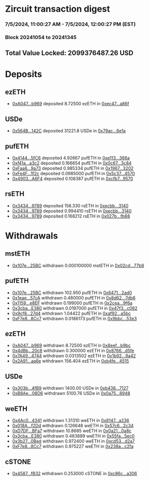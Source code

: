 # Zircuit transaction digest
### 7/5/2024, 11:00:27 AM - 7/5/2024, 12:00:27 PM (EST)
### Block 20241054 to 20241345

## Total Value Locked: 2099376487.26 USD

# Deposits
## ezETH
- [0xA047...b969](https://etherscan.io/address/0xA0478DA2064C5DF5478cD0Dc4C21971b836cb969) deposited 8.72500 ezETH in [0xec47...a86f](https://etherscan.io/tx/0xA0478DA2064C5DF5478cD0Dc4C21971b836cb969)
## USDe
- [0x564B...142C](https://etherscan.io/address/0x564B31Fe75510a1ADB311AeCE4FAa63346Ed142C) deposited 31221.8 USDe in [0x79ac...6e1a](https://etherscan.io/tx/0x564B31Fe75510a1ADB311AeCE4FAa63346Ed142C)
## pufETH
- [0x4144...5fC6](https://etherscan.io/address/0x41443f0F6CB365fAfFf4D10F17d45dB34F9F5fC6) deposited 4.92667 pufETH in [0xe113...366a](https://etherscan.io/tx/0x41443f0F6CB365fAfFf4D10F17d45dB34F9F5fC6)
- [0xf41a...a3c2](https://etherscan.io/address/0xf41aac306E13e21d0417b9dC74D9FE63e2D1a3c2) deposited 0.166654 pufETH in [0x0c67...3c84](https://etherscan.io/tx/0xf41aac306E13e21d0417b9dC74D9FE63e2D1a3c2)
- [0xFaa6...9a73](https://etherscan.io/address/0xFaa629FA8522065B6ae16Aedb892cB5d66919a73) deposited 0.985334 pufETH in [0x1967...3202](https://etherscan.io/tx/0xFaa629FA8522065B6ae16Aedb892cB5d66919a73)
- [0xFe4F...1f2c](https://etherscan.io/address/0xFe4Ff6602Dde9275f7520f7aA46aFBB9F52D1f2c) deposited 0.0985000 pufETH in [0x5c37...4570](https://etherscan.io/tx/0xFe4Ff6602Dde9275f7520f7aA46aFBB9F52D1f2c)
- [0x4903...A6F4](https://etherscan.io/address/0x490368DEE9BFb3A1619e92A62B4035792d0AA6F4) deposited 0.108387 pufETH in [0xcfb7...9570](https://etherscan.io/tx/0x490368DEE9BFb3A1619e92A62B4035792d0AA6F4)
## rsETH
- [0x3434...9789](https://etherscan.io/address/0x34349c5569e7B846c3558961552D2202760A9789) deposited 156.330 rsETH in [0xecbb...3140](https://etherscan.io/tx/0x34349c5569e7B846c3558961552D2202760A9789)
- [0x3434...9789](https://etherscan.io/address/0x34349c5569e7B846c3558961552D2202760A9789) deposited 0.994410 rsETH in [0xecbb...3140](https://etherscan.io/tx/0x34349c5569e7B846c3558961552D2202760A9789)
- [0x3434...9789](https://etherscan.io/address/0x34349c5569e7B846c3558961552D2202760A9789) deposited 0.168212 rsETH in [0x027b...fb88](https://etherscan.io/tx/0x34349c5569e7B846c3558961552D2202760A9789)
# Withdrawals
## mstETH
- [0x107e...25BC](https://etherscan.io/address/0x107eB04F4634bB1250343CE61f9fA78764D725BC) withdrawn 0.000100000 mstETH in [0x02cd...77b8](https://etherscan.io/tx/0x107eB04F4634bB1250343CE61f9fA78764D725BC)
## pufETH
- [0x107e...25BC](https://etherscan.io/address/0x107eB04F4634bB1250343CE61f9fA78764D725BC) withdrawn 102.950 pufETH in [0x6471...2ad0](https://etherscan.io/tx/0x107eB04F4634bB1250343CE61f9fA78764D725BC)
- [0x1eae...57cA](https://etherscan.io/address/0x1eae24215172E81dd516a45e60ab136F9A2257cA) withdrawn 0.480000 pufETH in [0x8d62...7db6](https://etherscan.io/tx/0x1eae24215172E81dd516a45e60ab136F9A2257cA)
- [0x1159...e8EF](https://etherscan.io/address/0x1159Af6aD62a4C2df3adDaED0F27801CD14Ee8EF) withdrawn 0.199000 pufETH in [0x2cea...9f6a](https://etherscan.io/tx/0x1159Af6aD62a4C2df3adDaED0F27801CD14Ee8EF)
- [0x3cba...E380](https://etherscan.io/address/0x3cba0feFabfB64F74A1D24dbba01C3AFF688E380) withdrawn 0.0197000 pufETH in [0x47f3...c082](https://etherscan.io/tx/0x3cba0feFabfB64F74A1D24dbba01C3AFF688E380)
- [0x9cf8...27d4](https://etherscan.io/address/0x9cf834c54af4f43EE00119d03258743c770727d4) withdrawn 1.04422 pufETH in [0xaf92...a5bc](https://etherscan.io/tx/0x9cf834c54af4f43EE00119d03258743c770727d4)
- [0xF7e8...8Cc7](https://etherscan.io/address/0xF7e8Be5798799ae1bEefdb52A4392cBE5e688Cc7) withdrawn 0.0186173 pufETH in [0x9bbc...53e3](https://etherscan.io/tx/0xF7e8Be5798799ae1bEefdb52A4392cBE5e688Cc7)
## ezETH
- [0xA047...b969](https://etherscan.io/address/0xA0478DA2064C5DF5478cD0Dc4C21971b836cb969) withdrawn 8.72500 ezETH in [0x8eef...b9bc](https://etherscan.io/tx/0xA0478DA2064C5DF5478cD0Dc4C21971b836cb969)
- [0x4dBb...20c8](https://etherscan.io/address/0x4dBb5561B3EeDCBa59DF3CC80A974E1b603620c8) withdrawn 0.300000 ezETH in [0x8766...d5fe](https://etherscan.io/tx/0x4dBb5561B3EeDCBa59DF3CC80A974E1b603620c8)
- [0x7A49...4744](https://etherscan.io/address/0x7A493Be5c2ce014cD049Bf178a1ac0Db1B434744) withdrawn 0.0313502 ezETH in [0x1b92...9a42](https://etherscan.io/tx/0x7A493Be5c2ce014cD049Bf178a1ac0Db1B434744)
- [0x2A91...aa6e](https://etherscan.io/address/0x2A9120fE33AfF83d34D61963Edf688489F38aa6e) withdrawn 156.404 ezETH in [0xb4fe...4515](https://etherscan.io/tx/0x2A9120fE33AfF83d34D61963Edf688489F38aa6e)
## USDe
- [0x303b...4fB9](https://etherscan.io/address/0x303b1Ca2602DF6E6bF8DbccbD6a9ec42f02c4fB9) withdrawn 1400.00 USDe in [0xb438...7127](https://etherscan.io/tx/0x303b1Ca2602DF6E6bF8DbccbD6a9ec42f02c4fB9)
- [0xB8Ae...08D6](https://etherscan.io/address/0xB8Ae3363Ce4Da7f2C96F8d390D95A51C593B08D6) withdrawn 5100.76 USDe in [0x0a75...8948](https://etherscan.io/tx/0xB8Ae3363Ce4Da7f2C96F8d390D95A51C593B08D6)
## weETH
- [0x4Ac0...4341](https://etherscan.io/address/0x4Ac006Ecc51FF15054a0cC21D715F80CFa8d4341) withdrawn 1.31310 weETH in [0x8147...a236](https://etherscan.io/tx/0x4Ac006Ecc51FF15054a0cC21D715F80CFa8d4341)
- [0x018A...f2Dd](https://etherscan.io/address/0x018A973136feeE8D41cb5A5De46fA491baECf2Dd) withdrawn 0.126648 weETH in [0x57c6...2c34](https://etherscan.io/tx/0x018A973136feeE8D41cb5A5De46fA491baECf2Dd)
- [0xD7DF...BFa7](https://etherscan.io/address/0xD7DF7E085214743530afF339aFC420c7c720BFa7) withdrawn 10.8685 weETH in [0x0a21...0a8c](https://etherscan.io/tx/0xD7DF7E085214743530afF339aFC420c7c720BFa7)
- [0x3cba...E380](https://etherscan.io/address/0x3cba0feFabfB64F74A1D24dbba01C3AFF688E380) withdrawn 0.483889 weETH in [0x55fa...5ec0](https://etherscan.io/tx/0x3cba0feFabfB64F74A1D24dbba01C3AFF688E380)
- [0x3b27...0Bed](https://etherscan.io/address/0x3b277Ed8686A6F84f07De1bBB8b26346a3330Bed) withdrawn 0.972400 weETH in [0xcd53...d2a7](https://etherscan.io/tx/0x3b277Ed8686A6F84f07De1bBB8b26346a3330Bed)
- [0xF7e8...8Cc7](https://etherscan.io/address/0xF7e8Be5798799ae1bEefdb52A4392cBE5e688Cc7) withdrawn 0.975227 weETH in [0x238a...c2fa](https://etherscan.io/tx/0xF7e8Be5798799ae1bEefdb52A4392cBE5e688Cc7)
## cSTONE
- [0x4587...fB32](https://etherscan.io/address/0x4587EF3555d49040D6340e102cDd525128B7fB32) withdrawn 0.253000 cSTONE in [0xc86c...a306](https://etherscan.io/tx/0x4587EF3555d49040D6340e102cDd525128B7fB32)
